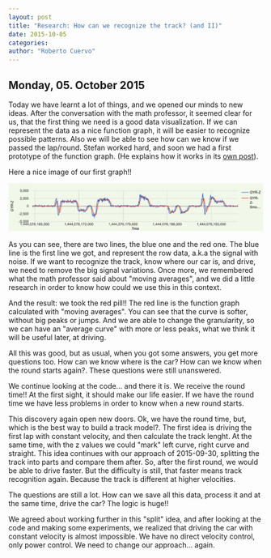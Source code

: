 ```yaml
---
layout: post
title: "Research: How can we recognize the track? (and II)"
date: 2015-10-05
categories:
author: "Roberto Cuervo"
---
```

## Monday, 05. October 2015

Today we have learnt a lot of things, and we opened our minds to new ideas.
After the conversation with the math professor, it seemed clear for us, that the first thing we need is a good data visualization. If we can represent the data as a nice function graph, it will be easier to recognize possible patterns. Also we will be able to see how can we know if we passed the lap/round. Stefan worked hard, and soon we had a first prototype of the function graph. (He explains how it works in its [own post](http://hsr-challp1-whitespace.github.io/2015/10/06/data-visualization.html)).

Here a nice image of our first graph!!

![Carrera graph](/media/lap.png "Carrera graph")

As you can see, there are two lines, the blue one and the red one. The blue line is the first line we got, and represent the row data, a.k.a the signal with noise. If we want to recognize the track, know where our car is, and drive, we need to remove the big signal variations. Once more, we remembered what the math professor said about "moving averages", and we did a little research in order to know how could we use this in this context.

And the result: we took the red pill!! The red line is the function graph calculated with "moving averages". You can see that the curve is softer, without big peaks or jumps. And we are able to change the granularity, so we can have an "average curve" with more or less peaks, what we think it will be useful later, at driving.

All this was good, but as usual, when you got some answers, you get more questions too. How can we know where is the car? How can we know when the round starts again?. These questions were still unanswered.

We continue looking at the code... and there it is. We receive the round time!! At the first sight, it should make our life easier. If we have the round time we have less problems in order to know when a new round starts.

This discovery again open new doors. Ok, we have the round time, but, which is the best way to build a track model?. The first idea is driving the first lap with constant velocity, and then calculate the track lenght. At the same time, with the z values we could "mark" left curve, right curve and straight. This idea continues with our approach of 2015-09-30, splitting the track into parts and compare them after. So, after the first round, we would be able to drive faster.
But the difficulty is still, that faster means track recognition again. Because the track is different at higher velocities.

The questions are still a lot. How can we save all this data, process it and at the same time, drive the car? The logic is huge!!

We agreed about working further in this "split" idea, and after looking at the code and making some experiments, we realized that driving the car with constant velocity is almost impossible. We have no direct velocity control, only power control. We need to change our approach... again.





